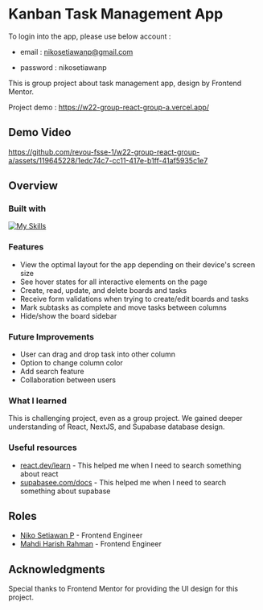 # Kanban Task Management App

To login into the app, please use below account :

- email : nikosetiawanp@gmail.com

- password : nikosetiawanp

This is group project about task management app, design by Frontend Mentor.

Project demo : https://w22-group-react-group-a.vercel.app/

## Demo Video



https://github.com/revou-fsse-1/w22-group-react-group-a/assets/119645228/1edc74c7-cc11-417e-b1ff-41af5935c1e7



## Overview

### Built with

[![My Skills](https://skillicons.dev/icons?i=html,tailwind,ts,react,next,supabase,postgres&perline=10)](https://skillicons.dev)

### Features

- View the optimal layout for the app depending on their device's screen size
- See hover states for all interactive elements on the page
- Create, read, update, and delete boards and tasks
- Receive form validations when trying to create/edit boards and tasks
- Mark subtasks as complete and move tasks between columns
- Hide/show the board sidebar

### Future Improvements

- User can drag and drop task into other column
- Option to change column color
- Add search feature
- Collaboration between users

### What I learned

This is challenging project, even as a group project. We gained deeper understanding of React, NextJS, and Supabase database design.

### Useful resources

- [react.dev/learn](https://react.dev/learn) - This helped me when I need to search something about react
- [supabasee.com/docs](https://supabase.com/docs/reference/javascript/initializing) - This helped me when I need to search something about supabase

## Roles

- [Niko Setiawan P](https://github.com/nikosetiawanp) - Frontend Engineer
- [Mahdi Harish Rahman](https://github.com/mahdiharish) - Frontend Engineer

## Acknowledgments

Special thanks to Frontend Mentor for providing the UI design for this project.
